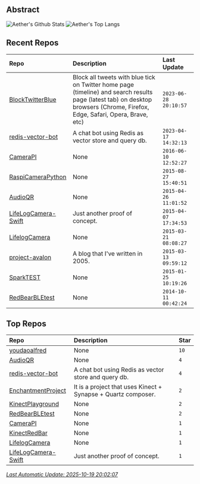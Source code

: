 ## Abstract
![Aether's Github Stats](https://github-readme-stats.vercel.app/api?username=aetherwu&show_icons=true&hide_border=true)
![Aether's Top Langs](https://github-readme-stats.vercel.app/api/top-langs/?username=aetherwu&layout=compact&hide_border=true&langs_count=10)

## Recent Repos
|Repo|Description|Last Update|
|:--|:--|:--|
|[BlockTwitterBlue](https://github.com/aetherwu/BlockTwitterBlue)|Block all tweets with blue tick on Twitter home page (timeline) and search results page (latest tab) on desktop browsers (Chrome, Firefox, Edge, Safari, Opera, Brave, etc)|`2023-06-28 20:10:57`|
|[redis-vector-bot](https://github.com/aetherwu/redis-vector-bot)|A chat bot using Redis as vector store and query db.|`2023-04-17 14:32:13`|
|[CameraPI](https://github.com/aetherwu/CameraPI)|None|`2016-06-10 12:52:27`|
|[RaspiCameraPython](https://github.com/aetherwu/RaspiCameraPython)|None|`2015-08-27 15:40:51`|
|[AudioQR](https://github.com/aetherwu/AudioQR)|None|`2015-04-26 11:01:52`|
|[LifeLogCamera-Swift](https://github.com/aetherwu/LifeLogCamera-Swift)|Just another proof of concept.|`2015-04-07 17:34:53`|
|[LifelogCamera](https://github.com/aetherwu/LifelogCamera)|None|`2015-03-21 08:08:27`|
|[project-avalon](https://github.com/aetherwu/project-avalon)|A blog that I've written in 2005.|`2015-03-13 09:59:12`|
|[SparkTEST](https://github.com/aetherwu/SparkTEST)|None|`2015-01-25 10:19:26`|
|[RedBearBLEtest](https://github.com/aetherwu/RedBearBLEtest)|None|`2014-10-11 00:42:24`|

## Top Repos
|Repo|Description|Star|
|:--|:--|:--|
|[youdaoalfred](https://github.com/aetherwu/youdaoalfred)|None|`10`|
|[AudioQR](https://github.com/aetherwu/AudioQR)|None|`4`|
|[redis-vector-bot](https://github.com/aetherwu/redis-vector-bot)|A chat bot using Redis as vector store and query db.|`4`|
|[EnchantmentProject](https://github.com/aetherwu/EnchantmentProject)|It is a project that uses Kinect + Synapse + Quartz composer. |`2`|
|[KinectPlayground](https://github.com/aetherwu/KinectPlayground)|None|`2`|
|[RedBearBLEtest](https://github.com/aetherwu/RedBearBLEtest)|None|`2`|
|[CameraPI](https://github.com/aetherwu/CameraPI)|None|`1`|
|[KinectRedBar](https://github.com/aetherwu/KinectRedBar)|None|`1`|
|[LifelogCamera](https://github.com/aetherwu/LifelogCamera)|None|`1`|
|[LifeLogCamera-Swift](https://github.com/aetherwu/LifeLogCamera-Swift)|Just another proof of concept.|`1`|



*[Last Automatic Update: 2025-10-19 20:02:07](https://github.com/songquanpeng/songquanpeng/blob/master/help.md)*
